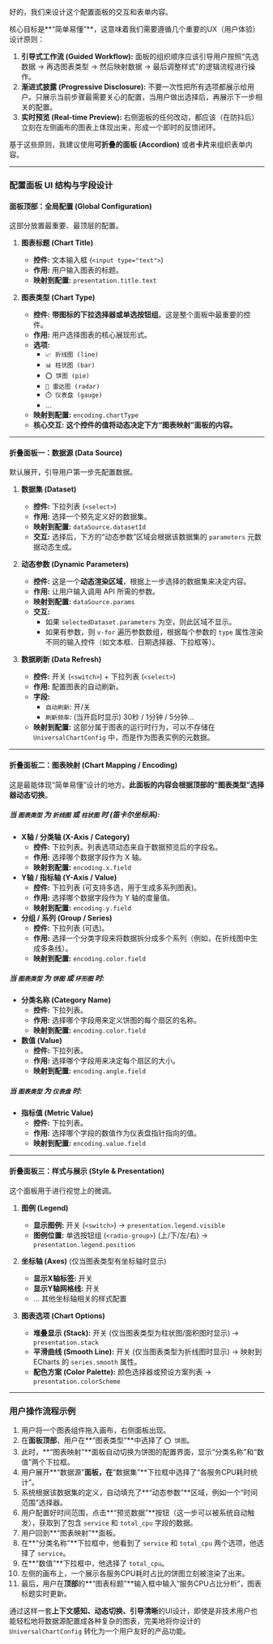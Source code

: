 好的，我们来设计这个配置面板的交互和表单内容。

核心目标是**“简单易懂”**，这意味着我们需要遵循几个重要的UX（用户体验）设计原则：

1.  **引导式工作流 (Guided Workflow):** 面板的组织顺序应该引导用户按照“先选数据 -> 再选图表类型 -> 然后映射数据 -> 最后调整样式”的逻辑流程进行操作。
2.  **渐进式披露 (Progressive Disclosure):** 不要一次性把所有选项都展示给用户。只展示当前步骤最需要关心的配置，当用户做出选择后，再展示下一步相关的配置。
3.  **实时预览 (Real-time Preview):** 右侧面板的任何改动，都应该（在防抖后）立刻在左侧画布的图表上体现出来，形成一个即时的反馈闭环。

基于这些原则，我建议使用**可折叠的面板 (Accordion)** 或者**卡片**来组织表单内容。

---

### **配置面板 UI 结构与字段设计**

#### **面板顶部：全局配置 (Global Configuration)**

这部分放置最重要、最顶层的配置。

1.  **图表标题 (Chart Title)**
    * **控件:** 文本输入框 (`<input type="text">`)
    * **作用:** 用户输入图表的标题。
    * **映射到配置:** `presentation.title.text`

2.  **图表类型 (Chart Type)**
    * **控件:** **带图标的下拉选择器或单选按钮组**。这是整个面板中最重要的控件。
    * **作用:** 用户选择图表的核心展现形式。
    * **选项:**
        * `📈 折线图 (line)`
        * `📊 柱状图 (bar)`
        * `⭕ 饼图 (pie)`
        * `🎯 雷达图 (radar)`
        * `⏱️ 仪表盘 (gauge)`
        * ...
    * **映射到配置:** `encoding.chartType`
    * **核心交互:** **这个控件的值将动态决定下方“图表映射”面板的内容。**

---

#### **折叠面板一：数据源 (Data Source)**

默认展开，引导用户第一步先配置数据。

1.  **数据集 (Dataset)**
    * **控件:** 下拉列表 (`<select>`)
    * **作用:** 选择一个预先定义好的数据集。
    * **映射到配置:** `dataSource.datasetId`
    * **交互:** 选择后，下方的“动态参数”区域会根据该数据集的 `parameters` 元数据动态生成。

2.  **动态参数 (Dynamic Parameters)**
    * **控件:** 这是一个**动态渲染区域**，根据上一步选择的数据集来决定内容。
    * **作用:** 让用户输入调用 API 所需的参数。
    * **映射到配置:** `dataSource.params`
    * **交互:**
        * 如果 `selectedDataset.parameters` 为空，则此区域不显示。
        * 如果有参数，则 `v-for` 遍历参数数组，根据每个参数的 `type` 属性渲染不同的输入控件（如文本框、日期选择器、下拉框等）。

3.  **数据刷新 (Data Refresh)**
    * **控件:** 开关 (`<switch>`) + 下拉列表 (`<select>`)
    * **作用:** 配置图表的自动刷新。
    * **字段:**
        * `自动刷新`: 开/关
        * `刷新频率`: (当开启时显示) 30秒 / 1分钟 / 5分钟...
    * **映射到配置:** 这部分属于图表的运行时行为，可以不存储在 `UniversalChartConfig` 中，而是作为图表实例的元数据。

---

#### **折叠面板二：图表映射 (Chart Mapping / Encoding)**

这是最能体现“简单易懂”设计的地方。**此面板的内容会根据顶部的“图表类型”选择器动态切换**。

##### **当 `图表类型` 为 `折线图` 或 `柱状图` 时 (笛卡尔坐标系):**

* **X轴 / 分类轴 (X-Axis / Category)**
    * **控件:** 下拉列表。列表选项动态来自于数据预览后的字段名。
    * **作用:** 选择哪个数据字段作为 X 轴。
    * **映射到配置:** `encoding.x.field`
* **Y轴 / 指标轴 (Y-Axis / Value)**
    * **控件:** 下拉列表 (可支持多选，用于生成多系列图表)。
    * **作用:** 选择哪个数据字段作为 Y 轴的度量值。
    * **映射到配置:** `encoding.y.field`
* **分组 / 系列 (Group / Series)**
    * **控件:** 下拉列表 (可选)。
    * **作用:** 选择一个分类字段来将数据拆分成多个系列（例如，在折线图中生成多条线）。
    * **映射到配置:** `encoding.color.field`

##### **当 `图表类型` 为 `饼图` 或 `环形图` 时:**

* **分类名称 (Category Name)**
    * **控件:** 下拉列表。
    * **作用:** 选择哪个字段用来定义饼图的每个扇区的名称。
    * **映射到配置:** `encoding.color.field`
* **数值 (Value)**
    * **控件:** 下拉列表。
    * **作用:** 选择哪个字段用来决定每个扇区的大小。
    * **映射到配置:** `encoding.angle.field`

##### **当 `图表类型` 为 `仪表盘` 时:**

* **指标值 (Metric Value)**
    * **控件:** 下拉列表。
    * **作用:** 选择哪个字段的数值作为仪表盘指针指向的值。
    * **映射到配置:** `encoding.value.field`

---

#### **折叠面板三：样式与展示 (Style & Presentation)**

这个面板用于进行视觉上的微调。

1.  **图例 (Legend)**
    * **显示图例:** 开关 (`<switch>`) -> `presentation.legend.visible`
    * **图例位置:** 单选按钮组 (`<radio-group>`) (上/下/左/右) -> `presentation.legend.position`

2.  **坐标轴 (Axes)** (仅当图表类型有坐标轴时显示)
    * **显示X轴标签:** 开关
    * **显示Y轴网格线:** 开关
    * ... 其他坐标轴相关的样式配置

3.  **图表选项 (Chart Options)**
    * **堆叠显示 (Stack):** 开关 (仅当图表类型为柱状图/面积图时显示) -> `presentation.stack`
    * **平滑曲线 (Smooth Line):** 开关 (仅当图表类型为折线图时显示) -> 映射到 ECharts 的 `series.smooth` 属性。
    * **配色方案 (Color Palette):** 颜色选择器或预设方案列表 -> `presentation.colorScheme`

---

### **用户操作流程示例**

1.  用户将一个图表组件拖入画布，右侧面板出现。
2.  在**面板顶部**，用户在**“图表类型”**中选择了 `⭕ 饼图`。
3.  此时，**“图表映射”**面板自动切换为饼图的配置界面，显示“分类名称”和“数值”两个下拉框。
4.  用户展开**“数据源”**面板，在**“数据集”**下拉框中选择了“各服务CPU耗时统计”。
5.  系统根据该数据集的定义，自动填充了**“动态参数”**区域，例如一个“时间范围”选择器。
6.  用户配置好时间范围，点击**“预览数据”**按钮（这一步可以被系统自动触发），获取到了包含 `service` 和 `total_cpu` 字段的数据。
7.  用户回到**“图表映射”**面板。
8.  在**“分类名称”**下拉框中，他看到了 `service` 和 `total_cpu` 两个选项，他选择了 `service`。
9.  在**“数值”**下拉框中，他选择了 `total_cpu`。
10. 左侧的画布上，一个展示各服务CPU耗时占比的饼图立刻被渲染了出来。
11. 最后，用户在**顶部**的**“图表标题”**输入框中输入“服务CPU占比分析”，图表标题实时更新。

通过这样一套**上下文感知、动态切换、引导清晰**的UI设计，即使是非技术用户也能轻松地将数据源配置成各种复杂的图表，完美地将你设计的 `UniversalChartConfig` 转化为一个用户友好的产品功能。
